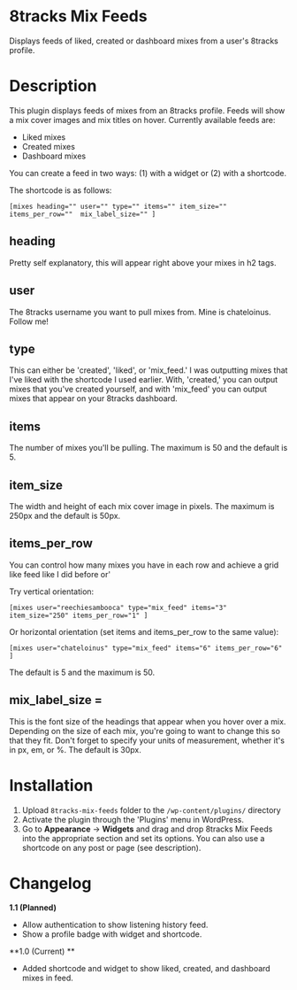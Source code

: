 # 8tracks Mix Feeds

Displays feeds of liked, created or dashboard mixes from a user's 8tracks profile.

# Description

This plugin displays feeds of mixes from an 8tracks profile. Feeds will show a mix cover images and mix titles on hover. Currently available feeds are:

* Liked mixes
* Created mixes
* Dashboard mixes

You can create a feed in two ways: (1) with a widget or (2) with a shortcode.

The shortcode is as follows:

    [mixes heading="" user="" type="" items="" item_size="" items_per_row=""  mix_label_size="" ]

## heading

Pretty self explanatory, this will appear right above your mixes in h2 tags.

## user

The 8tracks username you want to pull mixes from. Mine is chateloinus. Follow me!

## type

This can either be 'created', 'liked', or 'mix_feed.' I was outputting mixes that I've liked with the shortcode I used earlier. With, 'created,' you can output mixes that you've created yourself, and with 'mix_feed' you can output mixes that appear on your 8tracks dashboard.

## items

The number of mixes you'll be pulling. The maximum is 50 and the default is 5.

## item_size

The width and height of each mix cover image in pixels. The maximum is 250px and the default is 50px.

## items_per_row

You can control how many mixes you have in each row and achieve a grid like feed like I did before or'

Try vertical orientation:

    [mixes user="reechiesambooca" type="mix_feed" items="3" item_size="250" items_per_row="1" ]

Or horizontal orientation (set items and items_per_row to the same value):

    [mixes user="chateloinus" type="mix_feed" items="6" items_per_row="6" ]

The default is 5 and the maximum is 50.

## mix_label_size =

This is the font size of the headings that appear when you hover over a mix. Depending on the size of each mix, you're going to want to change this so that they fit. Don't forget to specify your units of measurement, whether it's in px, em, or %. The default is 30px.

# Installation

1. Upload `8tracks-mix-feeds` folder to the `/wp-content/plugins/` directory
2. Activate the plugin through the 'Plugins' menu in WordPress.
3. Go to **Appearance** -> **Widgets** and drag and drop 8tracks Mix Feeds into the appropriate section and set its options. You can also use a shortcode on any post or page (see description).

# Changelog

**1.1 (Planned)**

* Allow authentication to show listening history feed.
* Show a profile badge with widget and shortcode.

**1.0 (Current) **

* Added shortcode and widget to show liked, created, and dashboard mixes in feed.
